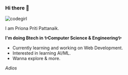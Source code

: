 ### Hi there 👋

<!--
**priona-priti/priona-priti** is a ✨ _special_ ✨ repository because its `README.md` (this file) appears on your GitHub profile.
-->
 ![codegirl](https://github.com/priona-priti/priona-priti/assets/142658836/c5a2d485-b9a8-40d6-8595-0178f1d5becb)
 
I am Priona Priti Pattanaik.

**I'm doing Btech in ✨Computer Science & Engineering✨**

- Currently learning and working on Web Development.
- Interested in learning AI/ML.
- Wanna explore & more.

*Adios*




